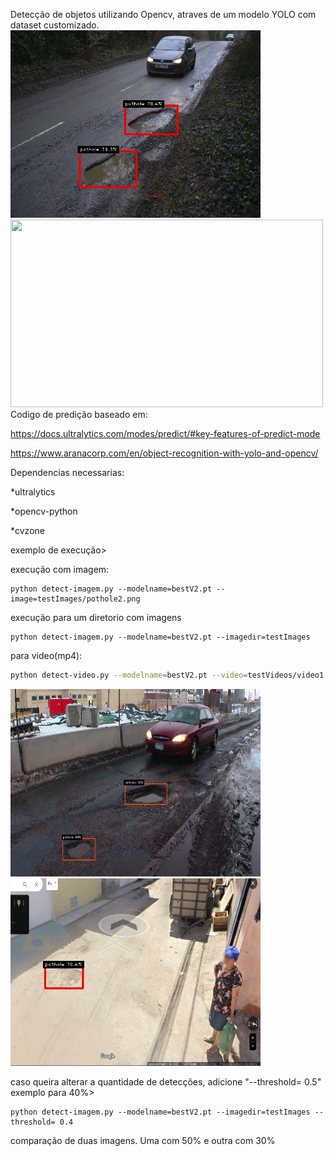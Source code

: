 Detecção de objetos utilizando Opencv, atraves de um modelo YOLO com dataset customizado.
<img src="resultados/pothole7.jpg" width=400 height=300>
<img src="resultados/video1YOLO.gif" width=500 height=300>
<br>
Codigo de predição baseado em:

https://docs.ultralytics.com/modes/predict/#key-features-of-predict-mode

https://www.aranacorp.com/en/object-recognition-with-yolo-and-opencv/

Dependencias necessarias:

*ultralytics

*opencv-python

*cvzone

exemplo de execução>

execução com imagem:
```
python detect-imagem.py --modelname=bestV2.pt --image=testImages/pothole2.png
```
 execução para um diretorio com imagens
```
python detect-imagem.py --modelname=bestV2.pt --imagedir=testImages
```
para video(mp4):
```bash
python detect-video.py --modelname=bestV2.pt --video=testVideos/video1.mp4
```
<img src="resultados/pothole4.jpg" width=400 height=300>
<img src="resultados/maps2.png" width=400 height=300>

caso queira alterar a quantidade de detecções, adicione "--threshold= 0.5"
<br>
exemplo para 40%>
```
python detect-imagem.py --modelname=bestV2.pt --imagedir=testImages --threshold= 0.4

```
comparação de duas imagens. Uma com 50% e outra com 30%



